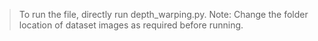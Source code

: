 > To run the file, directly run depth_warping.py.
> Note: Change the folder location of dataset images as required before running.